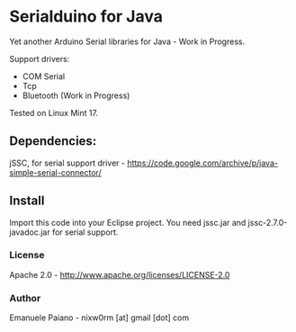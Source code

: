 # Serialduino for Java
Yet another Arduino Serial libraries for Java - Work in  Progress. 

Support drivers:
<ul>
<li>COM Serial</li>
<li>Tcp</li>
<li>Bluetooth (Work in Progress)</li>
</ul>

Tested on Linux Mint 17. 

## Dependencies: 
jSSC, for serial support driver - https://code.google.com/archive/p/java-simple-serial-connector/

## Install
Import this code into your Eclipse project. You need jssc.jar and jssc-2.7.0-javadoc.jar for serial support. 

### License
Apache 2.0 - http://www.apache.org/licenses/LICENSE-2.0

### Author
Emanuele Paiano - nixw0rm [at] gmail [dot] com
